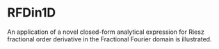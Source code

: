 # RFDin1D
An application of a novel closed-form analytical expression for Riesz fractional order derivative in the  Fractional Fourier domain is illustrated.
